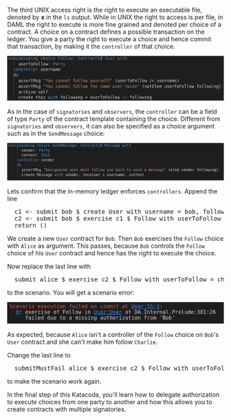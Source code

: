 The third UNIX access right is the right to execute an executable file, denoted by **x** in the `ls`
output. While in UNIX the right to access is per file, in DAML the right to execute is more fine
grained and denoted per choice of a contract. A choice on a contract defines a possible transaction
on the ledger. You give a party the right to execute a choice and hence commit that transaction, by
making it the `controller` of that choice.

![controller](assets/controller.png)

As in the case of `signatories` and `observers`, the `controller` can be a field of type `Party` of
the contract template containing the choice. Different from `signatories` and `observers`, it can
also be specified as a choice argument such as in the `SendMessage` choice:

![flexible_controller](assets/flexible_controller.png)

Lets confirm that the in-memory ledger enforces `controllers`. Append the line

<pre class="file" data-filename="daml/User.daml" data-target="append">
  c1 <- submit bob $ create User with username = bob, following = []
  c2 <- submit bob $ exercise c1 $ Follow with userToFollow = alice
  return ()
</pre>

We create a new `User` contract for `Bob`. Then `Bob` exercises the `Follow` choice with `Alice` as
argument. This passes, because `Bob` controls the `Follow` choice of his `User` contract and hence
has the right to execute the choice.

Now replace the last line with

<pre class="file" data-target="clipboard">
  submit alice $ exercise c2 $ Follow with userToFollow = charlie
</pre>

to the scenario. You will get a scenario error:

![scenario_error](assets/scenario_error.png)

As expected, because `Alice` isn't a controller of the `Follow` choice on `Bob`'s `User` contract
and she can't make him follow `Charlie`.

Change the last line to
<pre class="file" data-target="clipboard">
  submitMustFail alice $ exercise c2 $ Follow with userToFollow = alice
</pre>

to make the scenario work again.

In the final step of this Katacoda, you'll learn how to delegate authorization to execute choices
from one party to another and how this allows you to create contracts with multiple signatories.
